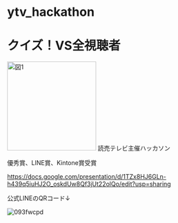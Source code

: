 # ytv_hackathon
# クイズ！VS全視聴者
<img width="206" alt="図1" src="https://user-images.githubusercontent.com/77223796/203544835-ffbfac29-fe75-49a0-9ef2-4762afc121f9.png">
読売テレビ主催ハッカソン

優秀賞、LINE賞、Kintone賞受賞

https://docs.google.com/presentation/d/1TZx8HJ6GLn-h439q5iuHJ2O_oskdUw8Qf3jUt22olQo/edit?usp=sharing


公式LINEのQRコード↓


![093fwcpd](https://user-images.githubusercontent.com/77223796/203543531-4b4c41c7-e748-4c2a-914a-34662d6d5695.png)
